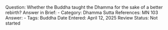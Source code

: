 Question: Whether the Buddha taught the Dhamma for the sake of a better rebirth?
Answer in Brief: -
 Category: Dhamma
Sutta References: MN 103
Answer: -
Tags: Buddha
Date Entered: April 12, 2025
Review Status: Not started